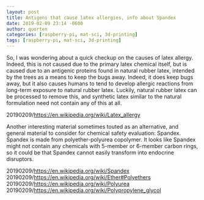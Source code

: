 ```yaml
---
layout: post
title: Antigens that cause latex allergies, info about Spandex
date: 2019-02-09 23:14 -0600
author: quorten
categories: [raspberry-pi, mat-sci, 3d-printing]
tags: [raspberry-pi, mat-sci, 3d-printing]
---
```


So, I was wondering about a quick checkup on the causes of latex
allergy.  Indeed, this is not caused due to the primary latex chemical
itself, but is caused due to an antigenic proteins found in natural
rubber latex, intended by the trees as a means to keep the bugs away.
Indeed, it does keep bugs away, but it also causes humans to tend to
develop allergic reactions from long-term exposure to natural rubber
latex.  Luckily, natural rubber latex can be processed to remove this,
and synthetic latex similar to the natural formulation need not
contain any of this at all.

20190209/https://en.wikipedia.org/wiki/Latex_allergy

Another interesting material sometimes touted as an alternative, and
general material to consider for chemical safety evaluation: Spandex.
Spandex is made from polyether-polyurea copolymer.  It looks like
Spandex might not contain any chemicals with 5-member or 6-member
carbon rings, so it could be that Spandex cannot easily transform into
endocrine disruptors.

20190209/https://en.wikipedia.org/wiki/Spandex  
20190209/https://en.wikipedia.org/wiki/Ether#Polyethers  
20190209/https://en.wikipedia.org/wiki/Polyurea  
20190209/https://en.wikipedia.org/wiki/Polypropylene_glycol

